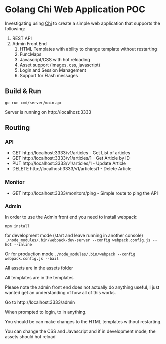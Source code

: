 # Golang Chi Web Application POC

Investigating using [Chi](https://github.com/go-chi/chi) to create a simple web application that supports the following:
1. REST API
2. Admin Front End
    1. HTML Templates with ability to change template without restarting
    1. FuncMaps 
    1. Javascript/CSS with hot reloading
    1. Asset support (images, css, javascript)
    1. Login and Session Management
    1. Support for Flash messages
    
## Build & Run

`go run cmd/server/main.go`

Server is running on http://localhost:3333

## Routing

### API

* GET http://localhost:3333/v1/articles - Get List of articles
* GET http://localhost:3333/v1/articles/1 - Get Article by ID
* PUT http://localhost:3333/v1/articles/1 - Update Article
* DELETE http://localhost:3333/v1/articles/1 - Delete Article


### Monitor 
* GET http://localhost:3333/monitors/ping - Simple route to ping the API


### Admin

In order to use the Admin front end you need to install webpack:

`npm install`

for development mode (start and leave running in another console)
`./node_modules/.bin/webpack-dev-server --config webpack.config.js --hot --inline`

Or for production mode
`./node_modules/.bin/webpack --config webpack.config.js --bail`

All assets are in the assets folder

All templates are in the templates

Please note the admin front end does not actually do anything useful, I just wanted get an understanding of how all of this works.

Go to http://localhost:3333/admin 

When prompted to login, to in anything.

You should be can make changes to the HTML templates without restarting. 

You can change the CSS and Javascript and if in development mode, the assets should hot reload

 


    
  
 
  


